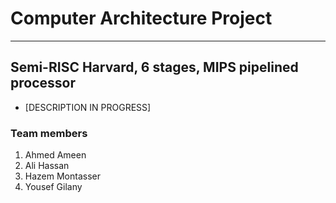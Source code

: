 # Computer Architecture Project

---

## Semi-RISC Harvard, 6 stages, MIPS pipelined processor

- [DESCRIPTION IN PROGRESS]

### Team members

1. Ahmed Ameen
2. Ali Hassan
3. Hazem Montasser
4. Yousef Gilany
